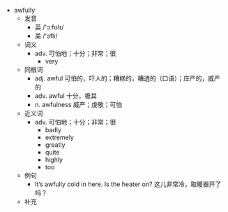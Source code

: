 - awfully
  - 发音
    - 英 /'ɔːfʊlɪ/
    - 美 /'ɔfli/
  - 词义
    - adv. 可怕地；十分；非常；很
      - very
  - 同根词
    - adj. awful 可怕的，吓人的；糟糕的，糟透的（口语）；庄严的，威严的
    - adv. awful 十分，极其
    - n. awfulness 威严；虔敬；可怕
  - 近义词
    - adv. 可怕地；十分；非常；很
      - badly
      - extremely
      - greatly
      - quite
      - highly
      - too
  - 例句
    - It’s awfully cold in here. Is the heater on? 这儿非常冷，取暖器开了吗？
  - 补充